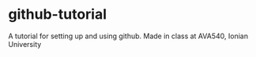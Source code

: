 github-tutorial
================

A tutorial for setting up and using github. Made in class at AVA540, Ionian University
